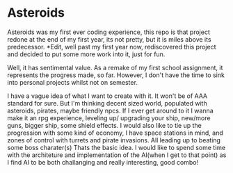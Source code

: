 # Asteroids
Asteroids was my first ever coding experience, this repo is that project redone at the end of my first year, its not pretty, but it is miles above its predecessor.
*Edit, well past my first year now, rediscovered this project and decided to put some more work into it, just for fun.

Well, it has sentimental value. As a remake of my first school assignment, it represents the progress made, so far.
However, I don't have the time to sink into personal projects whilst not on semester.

I have a vague idea of what I want to create with it. It won't be of AAA standard for sure. But I'm thinking decent sized world, populated with asteroids, pirates, maybe friendly npcs.
If I ever get around to it I wanna make it an rpg experience, leveling up/ upgrading your ship, new/more guns, bigger ship, some shield effects.
I would also like to tie up the progression with some kind of economy, I have space stations in mind, and zones of control with turrets and pirate invasions.
All leading up to beating some boss charater(s)
Thats the basic idea. I would like to spend some time with the architeture and implementation of the AI(when I get to that point) as I find AI to be both challanging and really interesting, good combo! 
